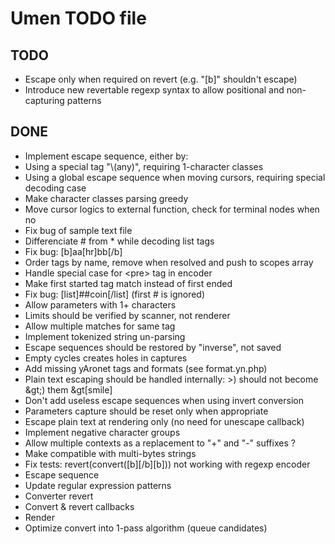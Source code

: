 Umen TODO file
==============

TODO
----

- Escape only when required on revert (e.g. "[b]" shouldn't escape)
- Introduce new revertable regexp syntax to allow positional and non-capturing patterns

DONE
----

- Implement escape sequence, either by:
- Using a special tag "\\(any)", requiring 1-character classes
- Using a global escape sequence when moving cursors, requiring special decoding case
- Make character classes parsing greedy
- Move cursor logics to external function, check for terminal nodes when no
- Fix bug of sample text file
- Differenciate # from * while decoding list tags
- Fix bug: [b]aa[hr]bb[/b]
- Order tags by name, remove when resolved and push to scopes array
- Handle special case for &lt;pre&gt; tag in encoder
- Make first started tag match instead of first ended
- Fix bug: [list]##coin[/list] (first # is ignored)
- Allow parameters with 1+ characters
- Limits should be verified by scanner, not renderer
- Allow multiple matches for same tag
- Implement tokenized string un-parsing
- Escape sequences should be restored by "inverse", not saved
- Empty cycles creates holes in captures
- Add missing yAronet tags and formats (see format.yn.php)
- Plain text escaping should be handled internally: &gt;) should not become &amp;gt;) them &amp;gt[smile]
- Don't add useless escape sequences when using invert conversion
- Parameters capture should be reset only when appropriate
- Escape plain text at rendering only (no need for unescape callback)
- Implement negative character groups
- Allow multiple contexts as a replacement to "+" and "-" suffixes ?
- Make compatible with multi-bytes strings
- Fix tests: revert(convert([b][/b][b])) not working with regexp encoder
- Escape sequence
- Update regular expression patterns
- Converter revert
- Convert & revert callbacks
- Render
- Optimize convert into 1-pass algorithm (queue candidates)
